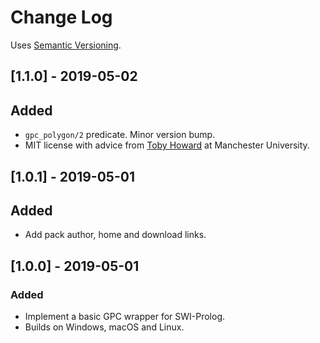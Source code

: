 # Change Log

Uses [Semantic Versioning](https://semver.org/).

## [1.1.0] - 2019-05-02
## Added
- `gpc_polygon/2` predicate. Minor version bump.
- MIT license with advice from [Toby
  Howard](http://www.cs.man.ac.uk/~toby) at Manchester University.

## [1.0.1] - 2019-05-01
## Added
- Add pack author, home and download links.

## [1.0.0] - 2019-05-01
### Added
- Implement a basic GPC wrapper for SWI-Prolog.
- Builds on Windows, macOS and Linux.
